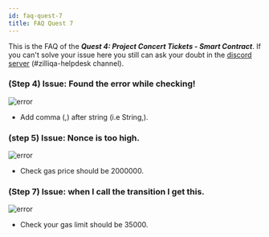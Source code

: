 ```yaml
---
id: faq-quest-7
title: FAQ Quest 7 
---
```


This is the FAQ of the ***Quest 4: Project Concert Tickets - Smart Contract***. If you can't solve your issue here you still can ask your doubt in the [discord server](https://discord.gg/3x3h2z6A63) (#zilliqa-helpdesk channel).

### (Step 4) Issue: Found the error while checking!

![error](https://media.discordapp.net/attachments/1004955384341090394/1008610840586506270/unknown.png?width=1234&height=382)

- Add comma (,) after string (i.e String,).

### (step 5) Issue: Nonce is too high.

![error](https://media.discordapp.net/attachments/1004955384341090394/1008618521888051231/unknown.png?width=454&height=614)

- Check gas price should be 2000000. 

### (Step 7) Issue:  when I call the transition I get this.

![error](https://media.discordapp.net/attachments/1004955384341090394/1008625229658062898/unknown.png?width=1156&height=614)

- Check your gas limit  should be 35000.